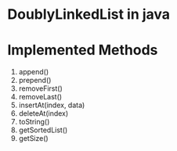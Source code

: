 # DoublyLinkedList in java

# Implemented Methods
  1. append()
  2. prepend()
  3. removeFirst()
  4. removeLast()
  5. insertAt(index, data)
  6. deleteAt(index)
  7. toString()
  8. getSortedList()
  9. getSize()
